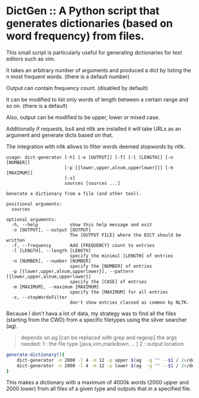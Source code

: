 
# DictGen :: A Python script that generates dictionaries (based on word frequency) from files. 

This small script is particularly useful for generating dictionaries for text editors such as vim.

It takes an arbitrary number of arguments and produced a dict by listing the n most frequent words. (there is a default number)

Output can contain frequency count. (disabled by default)

It can be modified to list only words of length between a certain range and so on. (there is a default)

Also, output can be modified to be upper, lower or mixed case.

Additionally if requests, bs4 and nltk are installed it will take URLs as an argument and generate dicts based on that.

The integration with nltk allows to filter words deemed stopwords by nltk.

```text
usage: dict-generator [-h] [-o [OUTPUT]] [-f] [-l [LENGTH]] [-n [NUMBER]]
                      [-p [{lower,upper,alnum,upperlower}]] [-m [MAXIMUM]]
                      [-s]
                      sources [sources ...]

Generate a dictionary from a file (and other tool).

positional arguments:
  sources

optional arguments:
  -h, --help            show this help message and exit
  -o [OUTPUT], --output [OUTPUT]
                        The [OUTPUT FILE] where the DICT should be written
  -f, --frequency       Add [FREQUENCY] count to entries
  -l [LENGTH], --length [LENGTH]
                        specify the minimul [LENGTH] of entries
  -n [NUMBER], --number [NUMBER]
                        specify the [NUMBER] of entries
  -p [{lower,upper,alnum,upperlower}], --pattern [{lower,upper,alnum,upperlower}]
                        specify the [CASE] of entries
  -m [MAXIMUM], --maximum [MAXIMUM]
                        specify the [MAXIMUM] for all entries
  -s, --stopWordsFilter
                        don't show entries classed as common by NLTK.
```

Because I don't hava a lot of data, my strategy was to find all the files (starting from the CWD) from a specific filetypes using the silver searcher (ag).

> depends on ag [can be replaced with grep and regexp]
> the args needed:
> 1 : the file type [java,vim,markdown ... ]
> 2 : output location

```sh
generate-dictionary(){
	dict-generator -n 2000 -l 4 -m 12 -p upper $(ag  -g "" --$1 / 2>/dev/null | xargs) >> $2
	dict-generator -n 2000 -l 4 -m 12 -p lower $(ag  -g "" --$1 / 2>/dev/null | xargs) >> $2
}
```

This makes a dictionary with a maximum of 4000k words (2000 upper and 2000 lower) from all files of a given type and outputs that in a specified file.

